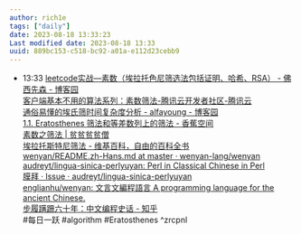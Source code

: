 ```yaml
---
author: rich1e
tags: ["daily"]
date: 2023-08-18 13:33:23
Last modified date: 2023-08-18 13:33
uuid: 889bc153-c518-bc92-a01a-e112d23cebb9
---
```


- 13:33 [leetcode实战—素数（埃拉托色尼筛选法包括证明、哈希、RSA） - 佛西先森 - 博客园](https://www.cnblogs.com/sunshuyi/p/12681161.html)<br>[客户端基本不用的算法系列：素数筛法-腾讯云开发者社区-腾讯云](https://cloud.tencent.com/developer/article/1557737?cps_key=1d358d18a7a17b4a6df8d67a62fd3d3d)<br>[通俗易懂的埃氏筛时间复杂度分析 - alfayoung - 博客园](https://www.cnblogs.com/alfayoung/p/16154640.html)<br>[1.1. Eratosthenes 筛法和等差数列上的筛法 - 香蕉空间](https://www.bananaspace.org/wiki/%E8%AE%B2%E4%B9%89:%E7%AD%9B%E6%B3%95/%E7%AD%9B%E6%B3%95%E7%9A%84%E8%B5%B7%E6%BA%90/Eratosthenes_%E7%AD%9B%E6%B3%95%E5%92%8C%E7%AD%89%E5%B7%AE%E6%95%B0%E5%88%97%E4%B8%8A%E7%9A%84%E7%AD%9B%E6%B3%95)<br>[素数之筛法 | 贫贫贫贫僧](http://haoyuanliu.github.io/2016/04/12/sieve/)<br>[埃拉托斯特尼筛法 - 维基百科，自由的百科全书](https://zh.wikipedia.org/zh-hans/%E5%9F%83%E6%8B%89%E6%89%98%E6%96%AF%E7%89%B9%E5%B0%BC%E7%AD%9B%E6%B3%95)<br>[wenyan/README.zh-Hans.md at master · wenyan-lang/wenyan](https://github.com/wenyan-lang/wenyan/blob/master/README.zh-Hans.md)<br>[audreyt/lingua-sinica-perlyuyan: Perl in Classical Chinese in Perl](https://github.com/audreyt/lingua-sinica-perlyuyan)<br>[膜拜 · Issue · audreyt/lingua-sinica-perlyuyan](https://github.com/audreyt/lingua-sinica-perlyuyan/issues/1)<br>[englianhu/wenyan: 文言文編程語言 A programming language for the ancient Chinese.](https://github.com/englianhu/wenyan)<br>[步履蹒跚六十年：中文编程史话 - 知乎](https://zhuanlan.zhihu.com/p/98677771)<br>#每日一跃 #algorithm #Eratosthenes ^zrcpnl